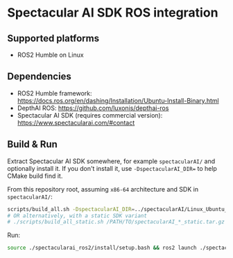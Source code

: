 # Spectacular AI SDK ROS integration

## Supported platforms

* ROS2 Humble on Linux

## Dependencies

* ROS2 Humble framework: https://docs.ros.org/en/dashing/Installation/Ubuntu-Install-Binary.html
* DepthAI ROS: https://github.com/luxonis/depthai-ros
* Spectacular AI SDK (requires commercial version): https://www.spectacularai.com/#contact

## Build & Run

Extract Spectacular AI SDK somewhere, for example `spectacularAI/` and optionally install it. If you don't install it, use `-DspectacularAI_DIR=` to help CMake build find it.

From this repository root, assuming `x86-64` architecture and SDK in `spectacularAI/`:
```bash
scripts/build_all.sh -DspectacularAI_DIR=../spectacularAI/Linux_Ubuntu_x86-64/lib/cmake/spectacularAI
# OR alternatively, with a static SDK variant
# ./scripts/build_all_static.sh /PATH/TO/spectacularAI_*_static.tar.gz
```

Run:
```bash
source ./spectacularai_ros2/install/setup.bash && ros2 launch ./spectacularai_ros2/launch/oak_d.launch.py
```
